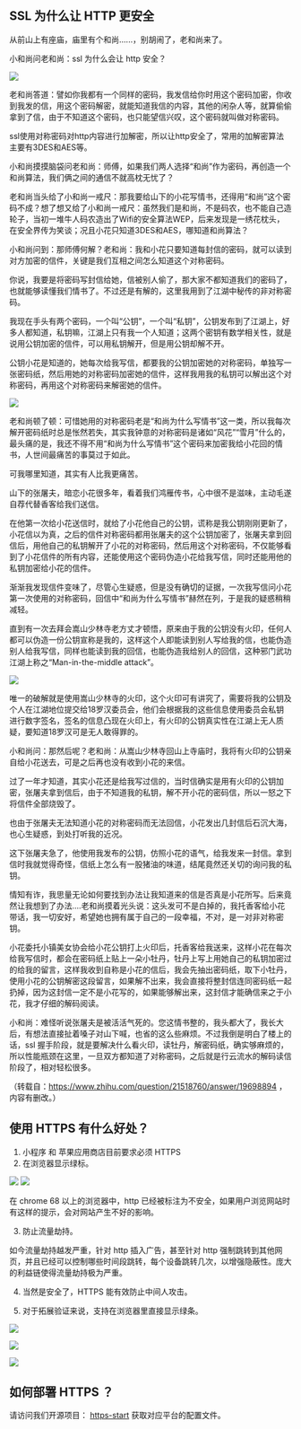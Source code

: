 

## SSL 为什么让 HTTP 更安全

从前山上有座庙，庙里有个和尚......，别胡闹了，老和尚来了。


小和尚问老和尚：ssl 为什么会让 http 安全？

![](https://ws1.sinaimg.cn/mw690/a3fc3b79gy1fu71zsy0y4j225s15oaak.jpg)

老和尚答道：譬如你我都有一个同样的密码，我发信给你时用这个密码加密，你收到我发的信，用这个密码解密，就能知道我信的内容，其他的闲杂人等，就算偷偷拿到了信，由于不知道这个密码，也只能望信兴叹，这个密码就叫做对称密码。

ssl使用对称密码对http内容进行加解密，所以让http安全了，常用的加解密算法主要有3DES和AES等。

小和尚摸摸脑袋问老和尚：师傅，如果我们两人选择“和尚”作为密码，再创造一个和尚算法，我们俩之间的通信不就高枕无忧了？

老和尚当头给了小和尚一戒尺：那我要给山下的小花写情书，还得用“和尚”这个密码不成？想了想又给了小和尚一戒尺：虽然我们是和尚，不是码农，也不能自己造轮子，当初一堆牛人码农造出了Wifi的安全算法WEP，后来发现是一绣花枕头，在安全界传为笑谈；况且小花只知道3DES和AES，哪知道和尚算法？

小和尚问到：那师傅何解？老和尚：我和小花只要知道每封信的密码，就可以读到对方加密的信件，关键是我们互相之间怎么知道这个对称密码。

你说，我要是将密码写封信给她，信被别人偷了，那大家不都知道我们的密码了，也就能够读懂我们情书了。不过还是有解的，这里我用到了江湖中秘传的非对称密码。

我现在手头有两个密码，一个叫“公钥”，一个叫“私钥”，公钥发布到了江湖上，好多人都知道，私钥嘛，江湖上只有我一个人知道；这两个密钥有数学相关性，就是说用公钥加密的信件，可以用私钥解开，但是用公钥却解不开。

公钥小花是知道的，她每次给我写信，都要我的公钥加密她的对称密码，单独写一张密码纸，然后用她的对称密码加密她的信件，这样我用我的私钥可以解出这个对称密码，再用这个对称密码来解密她的信件。

![](https://ws1.sinaimg.cn/mw690/a3fc3b79gy1fu714asgxtj20ru0ho1kx.jpg)

老和尚顿了顿：可惜她用的对称密码老是“和尚为什么写情书”这一类，所以我每次解开密码纸时总是怅然若失，其实我钟意的对称密码是诸如“风花”“雪月”什么的，最头痛的是，我还不得不用“和尚为什么写情书”这个密码来加密我给小花回的情书，人世间最痛苦的事莫过于如此。

可我哪里知道，其实有人比我更痛苦。

山下的张屠夫，暗恋小花很多年，看着我们鸿雁传书，心中很不是滋味，主动毛遂自荐代替香客给我们送信。

在他第一次给小花送信时，就给了小花他自己的公钥，谎称是我公钥刚刚更新了，小花信以为真，之后的信件对称密码都用张屠夫的这个公钥加密了，张屠夫拿到回信后，用他自己的私钥解开了小花的对称密码，然后用这个对称密码，不仅能够看到了小花信件的所有内容，还能使用这个密码伪造小花给我写信，同时还能用他的私钥加密给小花的信件。

渐渐我发现信件变味了，尽管心生疑惑，但是没有确切的证据，一次我写信问小花第一次使用的对称密码，回信中“和尚为什么写情书”赫然在列，于是我的疑惑稍稍减轻。

直到有一次去拜会嵩山少林寺老方丈才顿悟，原来由于我的公钥没有火印，任何人都可以伪造一份公钥宣称是我的，这样这个人即能读到别人写给我的信，也能伪造别人给我写信，同样也能读到我的回信，也能伪造我给别人的回信，这种邪门武功江湖上称之“Man-in-the-middle attack”。

![](https://ws1.sinaimg.cn/mw690/a3fc3b79gy1fu723n6mzfj20fa09mtab.jpg)

唯一的破解就是使用嵩山少林寺的火印，这个火印可有讲究了，需要将我的公钥及个人在江湖地位提交给18罗汉委员会，他们会根据我的这些信息使用委员会私钥进行数字签名，签名的信息凸现在火印上，有火印的公钥真实性在江湖上无人质疑，要知道18罗汉可是无人敢得罪的。

小和尚问：那然后呢？老和尚：从嵩山少林寺回山上寺庙时，我将有火印的公钥亲自给小花送去，可是之后再也没有收到小花的来信。

过了一年才知道，其实小花还是给我写过信的，当时信确实是用有火印的公钥加密，张屠夫拿到信后，由于不知道我的私钥，解不开小花的密码信，所以一怒之下将信件全部烧毁了。

也由于张屠夫无法知道小花的对称密码而无法回信，小花发出几封信后石沉大海，也心生疑惑，到处打听我的近况。

这下张屠夫急了，他使用我发布的公钥，仿照小花的语气，给我发来一封信。拿到信时我就觉得奇怪，信纸上怎么有一股猪油的味道，结尾竟然还关切的询问我的私钥。

情知有诈，我思量无论如何要找到办法让我知道来的信是否真是小花所写。后来竟然让我想到了办法....老和尚摸着光头说：这头发可不是白掉的，我托香客给小花带话，我一切安好，希望她也拥有属于自己的一段幸福，不对，是一对非对称密钥。

小花委托小镇美女协会给小花公钥打上火印后，托香客给我送来，这样小花在每次给我写信时，都会在密码纸上贴上一朵小牡丹，牡丹上写上用她自己的私钥加密过的给我的留言，这样我收到自称是小花的信后，我会先抽出密码纸，取下小牡丹，使用小花的公钥解密这段留言，如果解不出来，我会直接将整封信连同密码纸一起扔掉，因为这封信一定不是小花写的，如果能够解出来，这封信才能确信来之于小花，我才仔细的解码阅读。

小和尚：难怪听说张屠夫是被活活气死的。您这情书整的，我头都大了，我长大后，有想法直接扯着嗓子对山下喊，也省的这么些麻烦。不过我倒是明白了楼上的话，ssl 握手阶段，就是要解决什么看火印，读牡丹，解密码纸，确实够麻烦的，所以性能瓶颈在这里，一旦双方都知道了对称密码，之后就是行云流水的解码读信阶段了，相对轻松很多。

（转载自：https://www.zhihu.com/question/21518760/answer/19698894 ，内容有删改。）


## 使用 HTTPS 有什么好处？

1. 小程序 和 苹果应用商店目前要求必须 HTTPS
2. 在浏览器显示绿标。

![](https://ws1.sinaimg.cn/mw690/a3fc3b79gy1fu71ew1gk8j204u01d0si.jpg)  ![](https://ws1.sinaimg.cn/mw690/a3fc3b79gy1fu71f6aecwj2061012742.jpg)

在 chrome 68 以上的浏览器中，http 已经被标注为不安全，如果用户浏览网站时有这样的提示，会对网站产生不好的影响。

3. 防止流量劫持。

如今流量劫持越发严重，针对 http 插入广告，甚至针对 http 强制跳转到其他网页，并且已经可以控制哪些时间段跳转，每个设备跳转几次，以增强隐蔽性。庞大的利益链使得流量劫持极为严重。

4. 当然是安全了，HTTPS 能有效防止中间人攻击。

5. 对于拓展验证来说，支持在浏览器里直接显示绿条。

![](https://ws1.sinaimg.cn/mw690/a3fc3b79gy1fu71qs6xnoj20es01c0sk.jpg)

![](https://ws1.sinaimg.cn/mw690/a3fc3b79gy1fu71qyquwvj20aw016a9v.jpg)

![](https://ws1.sinaimg.cn/mw690/a3fc3b79gy1fu71r49kexj20h001ldfp.jpg)


## 如何部署 HTTPS ？

请访问我们开源项目： [https-start](https://github.com/cheaphttps/https-start) 获取对应平台的配置文件。